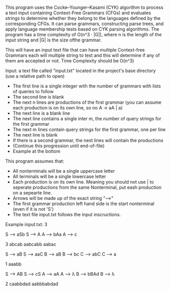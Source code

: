 This program uses the Cocke–Younger–Kasami (CYK) algorithm to process a text input containing Context-Free Grammars (CFGs) and evaluates strings to determine whether they belong to the languages defined by the corresponding CFGs.
It can parse grammars, constructing parse trees, and apply language membership tests based on CYK parsing algorithms.
The program has a time complexity of O(n^3 · |G|), where n is the length of the input string and |G| is the size ofthe grammar.

This will have an input text file that can have multiple Context-free Grammars each will multiple string to test and this will determine if any of them are accepted or not. Time Complexity should be O(n^3)

Input: a text file called "input.txt" located in the project's base directory (use a relative path to open)
- The first line is a single integer with the number of grammars with lists of queries to follow
- The second line is blank
- The next n lines are productions of the first grammar (you can assume each production is on its own line, so no A -> aA | a)
- The next line is a blank line
- The next line contains a single inter m, the number of query strings for the first grammar
- The next m lines contain query strings for the first grammar, one per line
- The next line is blank
- If there is a second grammar, the next lines will contain the productions
- (Continue this progression until end-of-file)
- Example at the bottom

This program assumes that:
- All nonterminals will be a single uppercase letter
- All terminals will be a single lowercase letter
- Each production is on its own line. Meaning you should not use | to seperate productions from the same Nonterminal, put eash production on a sepearte line.
- Arrows will be made up of the exact string "-->"
- The first grammar production left hand side is the start nonterminal (even if it is not 'S')
- The text file input.txt follows the input inscructions.

Example input.txt:
3

S --> aSb
S --> A
A --> bAa
A --> c

3
abcab
aabcabb
aabac

S --> aB
S --> aaC
B --> aB
B --> bc
C --> abC
C --> a

1
aaabb

S --> AB
S --> cS
A --> aA
A --> λ
B --> bBAd
B --> λ

2
caabbdad
aabbbabdad
